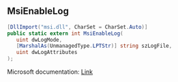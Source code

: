 ## MsiEnableLog

```csharp
[DllImport("msi.dll", CharSet = CharSet.Auto)]
public static extern int MsiEnableLog(
   uint dwLogMode,
   [MarshalAs(UnmanagedType.LPTStr)] string szLogFile,
   uint dwLogAttributes
);
```

Microsoft documentation: [Link](https://docs.microsoft.com/en-us/windows/win32/api/msi/nf-msi-msienablelogw)
